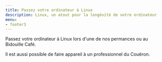 ```yaml
---
title: Passez votre ordinateur à Linux
description: Linux, un atout pour la longévité de votre ordinateur
menu:
- footer3
---
```

Passez votre ordinateur à Linux lors d'une de nos permances ou au Bidouille Café.

I﻿l est aussi possible de faire appareil à un professionnel du Couëron.
